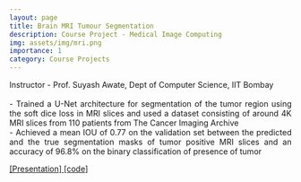 ```yaml
---
layout: page
title: Brain MRI Tumour Segmentation
description: Course Project - Medical Image Computing
img: assets/img/mri.png
importance: 1
category: Course Projects
---
```


<p align="justify"> Instructor - Prof. Suyash Awate, Dept of Computer Science, IIT Bombay <br><br>
- Trained a U-Net architecture for segmentation of the tumor region using the soft dice loss in MRI slices and
used a dataset consisting of around 4K MRI slices from 110 patients from The Cancer Imaging Archive <br>
- Achieved a mean IOU of 0.77 on the validation set between the predicted and the true segmentation masks of
tumor positive MRI slices and an accuracy of 96.8% on the binary classification of presence of tumor</p>

<a href = "https://jay6101.github.io/assets/pdf/MIC_ppt.pdf"> [Presentation]</a><a href = "https://github.com/jay6101/Brain_MRI_tumor_segmentation"> [code]</a>





